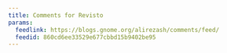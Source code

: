 ```yaml
---
title: Comments for Revisto
params:
  feedlink: https://blogs.gnome.org/alirezash/comments/feed/
  feedid: 860cd6ee33529e677cbbd15b9402be95
---
```

